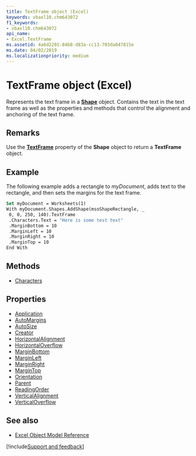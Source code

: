 ```yaml
---
title: TextFrame object (Excel)
keywords: vbaxl10.chm643072
f1_keywords:
- vbaxl10.chm643072
api_name:
- Excel.TextFrame
ms.assetid: 4a6d2201-84b8-d83a-cc13-703da047815e
ms.date: 04/02/2019
ms.localizationpriority: medium
---
```



# TextFrame object (Excel)

Represents the text frame in a **[Shape](Excel.Shape.md)** object. Contains the text in the text frame as well as the properties and methods that control the alignment and anchoring of the text frame.


## Remarks

Use the **[TextFrame](Excel.Shape.TextFrame.md)** property of the **Shape** object to return a **TextFrame** object.


## Example

The following example adds a rectangle to _myDocument_, adds text to the rectangle, and then sets the margins for the text frame.

```vb
Set myDocument = Worksheets(1) 
With myDocument.Shapes.AddShape(msoShapeRectangle, _ 
 0, 0, 250, 140).TextFrame 
 .Characters.Text = "Here is some test text" 
 .MarginBottom = 10 
 .MarginLeft = 10 
 .MarginRight = 10 
 .MarginTop = 10 
End With
```


## Methods

- [Characters](Excel.TextFrame.Characters.md)

## Properties

- [Application](Excel.TextFrame.Application.md)
- [AutoMargins](Excel.TextFrame.AutoMargins.md)
- [AutoSize](Excel.TextFrame.AutoSize.md)
- [Creator](Excel.TextFrame.Creator.md)
- [HorizontalAlignment](Excel.TextFrame.HorizontalAlignment.md)
- [HorizontalOverflow](Excel.TextFrame.HorizontalOverflow.md)
- [MarginBottom](Excel.TextFrame.MarginBottom.md)
- [MarginLeft](Excel.TextFrame.MarginLeft.md)
- [MarginRight](Excel.TextFrame.MarginRight.md)
- [MarginTop](Excel.TextFrame.MarginTop.md)
- [Orientation](Excel.TextFrame.Orientation.md)
- [Parent](Excel.TextFrame.Parent.md)
- [ReadingOrder](Excel.TextFrame.ReadingOrder.md)
- [VerticalAlignment](Excel.TextFrame.VerticalAlignment.md)
- [VerticalOverflow](Excel.TextFrame.VerticalOverflow.md)


## See also

- [Excel Object Model Reference](overview/Excel/object-model.md)

[!include[Support and feedback](~/includes/feedback-boilerplate.md)]